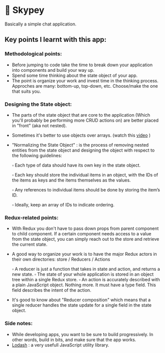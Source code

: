 # :pushpin: Skypey

Basically a simple chat application.

## Key points I learnt with this app:

### Methodological points:
- Before jumping to code take the time to break down your application into components and build your way up.
- Spend some time thinking about the state object of your app.
- The point is organize your work and invest time in the thinking process. Approches are many: bottom-up, top-down, etc. Choose/make the one that suits you.

### Designing the State object:
- The parts of the state object that are core to the application (Which you'll probably be performing more CRUD actions on)
are better placed in "front" (aka not nested).
- Sometimes it's better to use objects over arrays. (watch this [video](https://www.youtube.com/watch?v=aJxcVidE0I0&feature=youtu.be) ) 
- "Normalizing the State Object" : is the process of removing nested entities from the state object and designing the object with respect to the following guidelines:

    :white_small_square: Each type of data should have its own key in the state object.

    :white_small_square: Each key should store the individual items in an object, with the IDs of the items as keys and the items themselves as the values.

    :white_small_square: Any references to individual items should be done by storing the item’s ID.

    :white_small_square: Ideally, keep an array of IDs to indicate ordering.
 
 
### Redux-related points:
- With Redux you don't have to pass down props from parent component to child component. If a certain component needs access to a value from the state object, you can simply reach out to the store and retrieve the current state.
- A good way to organize your work is to have the major Redux actors in their own directories: store / Reducers / Actions

    :white_small_square: A reducer is just a function that takes in state and action, and returns a new state.
    :white_small_square: The state of your whole application is stored in an object tree within a single Redux store.
    :white_small_square: An action is accurately described with a plain JavaScript object. Nothing more. It must have a type field. This field describes the intent of the action.

- It's good to know about "Reducer composition" which means that a single reducer handles the state update for a single field in the state object.

### Side notes:
- While developing apps, you want to be sure to build progressively. In other words, build in bits, and make sure that the app works.
- [Lodash](https://lodash.com/) : a very usefull JavaScript utility library.
